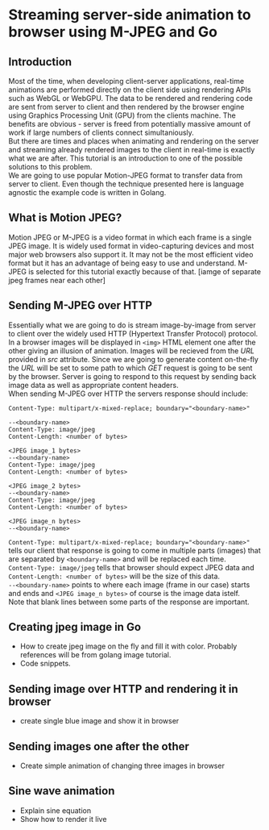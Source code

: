 # Streaming server-side animation to browser using M-JPEG and Go

## Introduction
Most of the time, when developing client-server applications, real-time animations are performed directly on the client side using rendering APIs such as WebGL or WebGPU. The data to be rendered and rendering code are sent from server to client and then rendered by the browser engine using Graphics Processing Unit (GPU) from the clients machine. The benefits are obvious - server is freed from potentially massive amount of work if large numbers of clients connect simultaniously.  
But there are times and places when animating and rendering on the server and streaming already rendered images to the client in real-time is exactly what we are after. This tutorial is an introduction to one of the possible solutions to this problem.  
We are going to use popular Motion-JPEG format to transfer data from server to client. Even though the technique presented here is language agnostic the example code is written in Golang.  
## What is Motion JPEG?
Motion JPEG or M-JPEG is a video format in which each frame is a single JPEG image. It is widely used format in video-capturing devices and most major web browsers also support it. It may not be the most efficient video format but it has an advantage of being easy to use and understand. M-JPEG is selected for this tutorial exactly because of that.
[iamge of separate jpeg frames near each other]
## Sending M-JPEG over HTTP
Essentially what we are going to do is stream image-by-image from server to client over the widely used HTTP (Hypertext Transfer Protocol) protocol.   
In a browser images will be displayed in `<img>` HTML element one after the other giving an illusion of animation. Images will be recieved from the *URL* provided in *src* attribute. Since we are going to generate content on-the-fly the *URL* will be set to some path to which *GET* request is going to be sent by the browser. Server is going to respond to this request by sending back image data as well as appropriate content headers.  
When sending M-JPEG over HTTP the servers response should include:  

    Content-Type: multipart/x-mixed-replace; boundary="<boundary-name>"

    --<boundary-name>
    Content-Type: image/jpeg
    Content-Length: <number of bytes>

    <JPEG image_1 bytes>
    --<boundary-name>
    Content-Type: image/jpeg
    Content-Length: <number of bytes>

    <JPEG image_2 bytes>
    --<boundary-name>
    Content-Type: image/jpeg
    Content-Length: <number of bytes>

    <JPEG image_n bytes>
    --<boundary-name>

`Content-Type: multipart/x-mixed-replace; boundary="<boundary-name>"` tells our client that response is going to come in multiple parts (images) that are separated by `<boundary-name>` and will be replaced each time.  
`Content-Type: image/jpeg` tells that browser should expect JPEG data and `Content-Length: <number of bytes>` will be the size of this data.  
`--<boundary-name>` points to where each image (frame in our case) starts and ends and `<JPEG image_n bytes>` of course is the image data istelf.  
Note that blank lines between some parts of the response are important. 

## Creating jpeg image in Go
* How to create jpeg image on the fly and fill it with color. Probably references will be from golang image tutorial.
* Code snippets.
## Sending image over HTTP and rendering it in browser
* create single blue image and show it in browser 
## Sending images one after the other
* Create simple animation of changing three images in browser
## Sine wave animation
* Explain sine equation
* Show how to render it live


